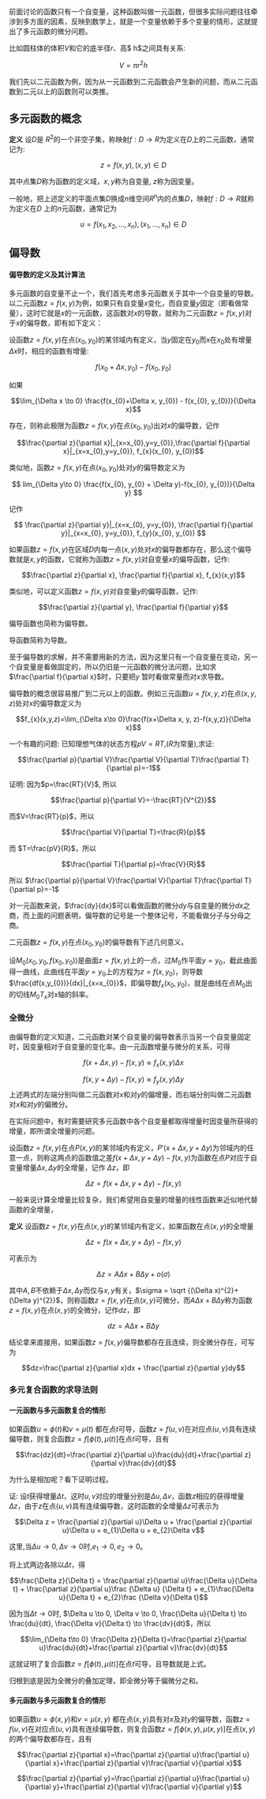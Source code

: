前面讨论的函数只有一个自变量，这种函数叫做一元函数，但很多实际问题往往牵涉到多方面的因素，反映到数学上，就是一个变量依赖于多个变量的情形，这就提出了多元函数的微分问题。

比如圆柱体的体积$V$和它的底半径$r$、高$ h$之间具有关系:


$$V=\pi r^{2}h$$




我们先以二元函数为例，因为从一元函数到二元函数会产生新的问题，而从二元函数到二元以上的函数则可以类推。



## 多元函数的概念



**定义** 设$D$是 $R^{2}$的一个非空子集，称映射$f: D\to R$为定义在$D$上的二元函数，通常记为:


$$z=f(x,y), (x,y)\in D$$


其中点集$D$称为函数的定义域，$x, y$称为自变量, $z$称为因变量。

一般地，把上述定义的平面点集$D$换成$n$维空间$R^{n}$内的点集$D$，映射$f: D\to R$就称为定义在$D$ 上的$n$元函数，通常记为


$$u=f(x_{1},x_{2},...,x_{n}), (x_{1},...,x_{n})\in D$$




## 偏导数



#### 偏导数的定义及其计算法


多元函数的自变量不止一个，我们首先考虑多元函数关于其中一个自变量的导数。以二元函数$z=f(x,y)$为例，如果只有自变量$x$变化，而自变量$y$固定（即看做常量），这时它就是$x$的一元函数，这函数对$x$的导数，就称为二元函数$z=f(x,y)$对于$x$的偏导数，即有如下定义：


设函数$z=f(x,y)$在点$(x_{0},y_{0})$的某邻域内有定义，当$y$固定在$y_{0}$而$x$在$x_{0}$处有增量$\Delta x$时，相应的函数有增量:

$$f(x_{0}+\Delta x, y_{0})-f(x_{0}, y_{0})$$

如果

$$\lim_{\Delta x \to 0} \frac{f(x_{0}+\Delta x, y_{0}) - f(x_{0}, y_{0})}{\Delta x}$$

存在，则称此极限为函数$z=f(x,y)$在点$(x_{0}, y_{0})$出对$x$的偏导数，记作


$$\frac{\partial z}{\partial x}|_{x=x_{0},y=y_{0}},\frac{\partial f}{\partial x}|_{x=x_{0},y=y_{0}},  f_{x}(x_{0}, y_{0})$$




类似地，函数$z=f(x,y)$在点$(x_{0}, y_{0})$处对$y$的偏导数定义为

$$
lim_{\Delta y\to 0} \frac{f(x_{0}, y_{0} + \Delta y)-f(x_{0}, y_{0})}{\Delta y} $$


记作


$$ \frac{\partial z}{\partial y}|_{x=x_{0}, y=y_{0}}, \frac{\partial f}{\partial y}|_{x=x_{0}, y=y_{0}}, f_{y}(x_{0}, y_{0}) $$


如果函数$z=f(x,y)$在区域$D$内每一点$(x,y)$处对$x$的偏导数都存在，那么这个偏导数就是$x, y$的函数，它就称为函数$z=f(x,y)$对自变量$x$的偏导函数，记作:


$$\frac{\partial z}{\partial x}, \frac{\partial f}{\partial x}, f_{x}(x,y)$$


类似地，可以定义函数$z=f(x,y)$对自变量$y$的偏导函数，记作:


$$\frac{\partial z}{\partial y}, \frac{\partial f}{\partial y}$$


偏导函数也简称为偏导数。


导函数简称为导数。



至于偏导数的求解，并不需要用新的方法，因为这里只有一个自变量在变动，另一个自变量是看做固定的，所以仍旧是一元函数的微分法问题，比如求$\frac{\partial f}{\partial x}$时，只要把$y$ 暂时看做常量而对$x$求导数。



偏导数的概念很容易推广到二元以上的函数。例如三元函数$u=f(x,y,z)$在点$(x,y,z)$处对$x$的偏导数定义为


$$f_{x}(x,y,z)=\lim_{\Delta x\to 0}\frac{f(x+\Delta x, y, z)-f(x,y,z)}{\Delta x}$$



一个有趣的问题: 已知理想气体的状态方程$pV=RT$,($R$为常量),求证:

$$\frac{\partial p}{\partial V}\frac{\partial V}{\partial T}\frac{\partial T}{\partial p}=-1$$


证明: 因为$p=\frac{RT}{V}$, 所以

$$\frac{\partial p}{\partial V}=-\frac{RT}{V^{2}}$$

而$V=\frac{RT}{p}$，所以



$$\frac{\partial V}{\partial T}=\frac{R}{p}$$

而 $T=\frac{pV}{R}$，所以



$$\frac{\partial T}{\partial p}=\frac{V}{R}$$

所以 $\frac{\partial p}{\partial V}\frac{\partial V}{\partial T}\frac{\partial T}{\partial p}=-1$





对一元函数来说，$\frac{dy}{dx}$可以看做函数的微分$dy$与自变量的微分$dx$之商，而上面的问题表明，偏导数的记号是一个整体记号，不能看做分子与分母之商。










二元函数$z=f(x,y)$在点$(x_{0}, y_{0}
)$的偏导数有下述几何意义。


设$M_{0}(x_{0}, y_{0},f(x_{0},y_{0}
))$是曲面$z=f(x,y)$上的一点，过$M_{0}$作平面$y=y_{0}$，截此曲面得一曲线，此曲线在平面$y=y_{0}$上的方程为$z=f(x,y_{0})$，则导数$\frac{df(x,y_{0})}{dx}|_{x=x_{0}}$，即偏导数$f_{x}(x_{0},y_{0})$，就是曲线在点$M_{0}$出的切线$M_{0}T_{x}$对$x$轴的斜率。




### 全微分


由偏导数的定义知道，二元函数对某个自变量的偏导数表示当另一个自变量固定时，因变量相对于自变量的变化率。由一元函数增量与微分的关系，可得


$$f(x+\Delta x, y)-f(x,y)\approx f_{x}(x,y)\Delta x$$

$$f(x, y +\Delta y)-f(x,y)\approx f_{y}(x,y)\Delta y$$
上述两式的左端分别叫做二元函数对$x$和对$y$的偏增量，而右端分别叫做二元函数对$x$和对$y$的偏微分。



在实际问题中，有时需要研究多元函数中各个自变量都取得增量时因变量所获得的增量，即所谓全增量的问题。







设函数$z=f(x,y)$在点$P(x,y)$的某邻域内有定义，$P'(x+\Delta x, y+ \Delta y)$为邻域内的任意一点，则称这两点的函数值之差$f(x+\Delta x, y+\Delta y)-f(x,y)$为函数在点$P$对应于自变量增量$\Delta x, \Delta y$的全增量，记作 $\Delta z$，即







$$\Delta z = f(x+\Delta x, y+\Delta y)-f(x,y)$$


一般来说计算全增量比较复杂，我们希望用自变量的增量的线性函数来近似地代替函数的全增量，


**定义** 设函数$z=f(x,y)$在点$(x,y)$的某邻域内有定义，如果函数在点$(x,y)$的全增量


$$\Delta z=f(x+\Delta x, y+ \Delta y)-f(x,y)$$

可表示为



$$\Delta z = A\Delta x + B \Delta y + o(\sigma)$$

其中$A, B$不依赖于$\Delta x, \Delta y$而仅与$x, y$有关，$\sigma = \sqrt {(\Delta x)^{2}+(\Delta y)^{2}}$，则称函数$z=f(x,y)$在点$(x,y)$可微分，而$A\Delta x + B\Delta y$称为函数$z=f(x,y)$在点$(x,y)$的全微分，记作$dz$，即



$$dz=A\Delta x + B\Delta y$$

结论拿来直接用，如果函数$z=f(x,y)$偏导数都存在且连续，则全微分存在，可写为


$$dz=\frac{\partial z}{\partial x}dx + \frac{\partial z}{\partial y}dy$$


### 多元复合函数的求导法则



#### 一元函数与多元函数复合的情形


如果函数$u=\phi(t)$和$v=\mu(t)$ 都在点$t$可导，函数$z=f(u,v)$在对应点$(u,v)$具有连续偏导数，则复合函数$z=f[\phi(t), \mu(t)]$在点$t$可导，且有



$$\frac{dz}{dt}=\frac{\partial z}{\partial u}\frac{du}{dt}+\frac{\partial z}{\partial v}\frac{dv}{dt}$$


为什么是相加呢？看下证明过程。



证: 设$t$获得增量$\Delta t$，这时$u,v$对应的增量分别是$\Delta u, \Delta v$，函数$z$相应的获得增量$\Delta z$，由于$z$在点$(u, v)$具有连续偏导数，这时函数的全增量$\Delta z$可表示为


$$\Delta z = \frac{\partial z}{\partial u}\Delta u + \frac{\partial z}{\partial u}\Delta u + e_{1}\Delta u + e_{2}\Delta v$$

这里,当$\Delta u\to 0, \Delta v \to 0$时,$e_{1} \to 0, e_{2}\to       0$。


将上式两边各除以$\Delta t$，得

$$\frac{\Delta z}{\Delta t} = \frac{\partial z}{\partial u}\frac{\Delta u}{\Delta t} + \frac{\partial z}{\partial u}\frac {\Delta u} {\Delta t} + e_{1}\frac{\Delta u}{\Delta t} + e_{2}\frac {\Delta v}{\Delta t}$$

因为当$\Delta t\to 0$时, $\Delta u \to 0, \Delta v \to 0, \frac{\Delta u}{\Delta t} \to \frac{du}{dt}, \frac{\Delta v}{\Delta t} \to \frac{dv}{dt}$，所以


$$\lim_{\Delta t\to 0} \frac{\Delta z}{\Delta t}=\frac{\partial z}{\partial u}\frac{du}{dt}+\frac{\partial z}{\partial v}\frac{dv}{dt}$$


这就证明了复合函数$z=f[\phi(t), \mu(t)]$在点$t$可导，且导数就是上式。


归根到底是因为全微分的叠加定理，即全微分等于偏微分之和。





#### 多元函数与多元函数复合的情形


如果函数$u=\phi(x,y)$和$v=\mu(x,y)$ 都在点$(x,y)$具有对$x$及对$y$的偏导数，函数$z=f(u,v)$在对应点$(u,v)$具有连续偏导数，则复合函数$z=f[\phi(x,y), \mu(x,y)]$在点$(x,y)$的两个偏导数都存在，且有



$$\frac{\partial z}{\partial x}=\frac{\partial z}{\partial u}\frac{\partial u}{\partial x}+\frac{\partial z}{\partial v}\frac{\partial v}{\partial x}$$


$$\frac{\partial z}{\partial y}=\frac{\partial z}{\partial u}\frac{\partial u}{\partial y}+\frac{\partial z}{\partial v}\frac{\partial v}{\partial y}$$
